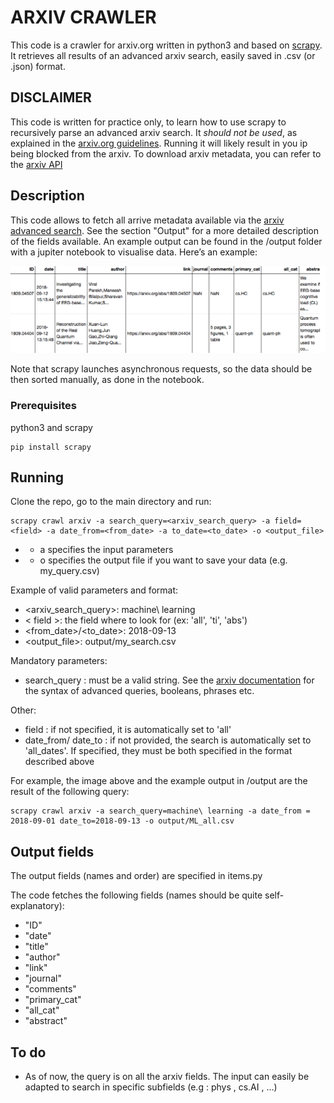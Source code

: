 
# ARXIV CRAWLER

This code is a crawler for arxiv.org written in python3 and based on [scrapy](https://scrapy.org/).
It retrieves all results of an advanced arxiv search, easily saved in .csv (or .json) format.

## DISCLAIMER 

This code is written for practice only, to learn how to use scrapy to recursively parse an advanced arxiv search. It *should not be used*, as explained in the [arxiv.org guidelines](https://arxiv.org/help/robots). Running it will likely result in you ip being blocked from the arxiv.
To download arxiv metadata, you can refer to the [arxiv API](https://arxiv.org/help/api/index)



## Description

This code allows to fetch all arrive metadata available via the [arxiv advanced search](https://arxiv.org/search/advanced). See the section "Output" for a more detailed description of the fields available. 
An example output can be found in the /output folder with a jupiter notebook to visualise data. Here’s an example:

![Example output](https://github.com/Mik3M4n/arxiv_crawler/blob/master/arxiv_ML_query.png)

Note that scrapy launches asynchronous requests, so the data should be then sorted manually, as done in the notebook.


### Prerequisites

python3 and scrapy

```
pip install scrapy
```


## Running 

Clone the repo, go to the main directory and run:


```
scrapy crawl arxiv -a search_query=<arxiv_search_query> -a field=<field> -a date_from=<from_date> -a to_date=<to_date> -o <output_file>
```

* - a specifies the input parameters
* - o specifies the output file if you want to save your data (e.g. my_query.csv)


Example of valid parameters and format:

* <arxiv_search_query>: machine\ learning
* < field >: the field where to look for (ex: 'all', 'ti', 'abs')
* <from_date>/<to_date>:  2018-09-13
* <output_file>: output/my_search.csv


Mandatory parameters:
* search_query : must be a valid string. See the [arxiv documentation](https://arxiv.org/help/api/user-manual#_query_interface) for the syntax of advanced queries, booleans, phrases etc.

Other:
* field : if not specified, it is automatically set to 'all'
* date_from/ date_to : if not provided, the search is automatically set to 'all_dates'. If specified, they must be both specified in the format described above




For example, the image above and the example output in /output are the result of the following query:
```
scrapy crawl arxiv -a search_query=machine\ learning -a date_from = 2018-09-01 date_to=2018-09-13 -o output/ML_all.csv
```




## Output fields

The output fields (names and order) are specified in items.py

The code fetches the following fields (names should be quite self-explanatory):
- "ID" 
- "date"
- "title"
- "author"
- "link"
- "journal"
- "comments"
- "primary_cat"
- "all_cat"
- "abstract"



## To do

* As of now, the query is on all the arxiv fields. The input can easily be adapted to search in specific subfields (e.g : phys , cs.AI , …)

